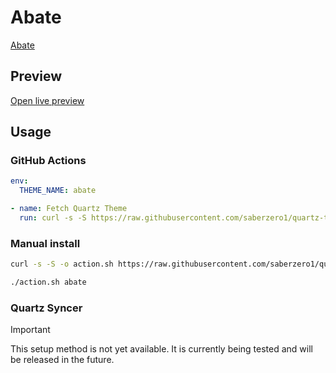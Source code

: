 # Abate

[Abate](https://github.com/ricedev10)

## Preview

[Open live preview](https://quartz-themes.github.io/abate/)

## Usage

### GitHub Actions

```yaml
env:
  THEME_NAME: abate
```

```yaml
- name: Fetch Quartz Theme
  run: curl -s -S https://raw.githubusercontent.com/saberzero1/quartz-themes/master/action.sh | bash -s -- $THEME_NAME
```

### Manual install

```bash
curl -s -S -o action.sh https://raw.githubusercontent.com/saberzero1/quartz-themes/master/action.sh

./action.sh abate
```

### Quartz Syncer

> [!IMPORTANT]
> This setup method is not yet available. It is currently being tested and will be released in the future.
